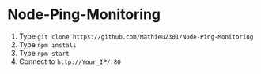 # Node-Ping-Monitoring

1. Type `git clone https://github.com/Mathieu2301/Node-Ping-Monitoring`
2. Type `npm install`
3. Type `npm start`
4. Connect to `http://Your_IP/:80`
